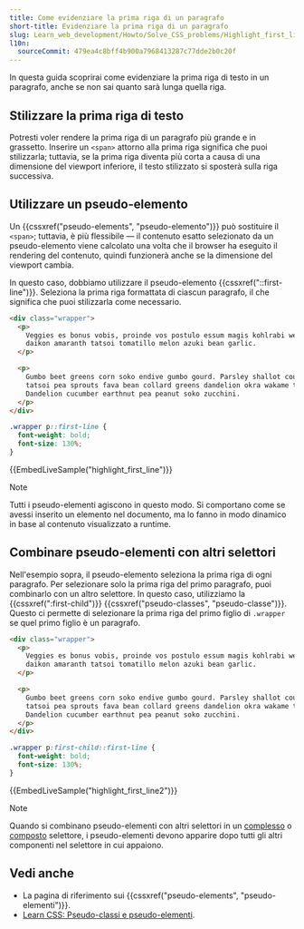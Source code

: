 ```yaml
---
title: Come evidenziare la prima riga di un paragrafo
short-title: Evidenziare la prima riga di un paragrafo
slug: Learn_web_development/Howto/Solve_CSS_problems/Highlight_first_line
l10n:
  sourceCommit: 479ea4c8bff4b900a7968413287c77dde2b0c20f
---
```


In questa guida scoprirai come evidenziare la prima riga di testo in un paragrafo, anche se non sai quanto sarà lunga quella riga.

## Stilizzare la prima riga di testo

Potresti voler rendere la prima riga di un paragrafo più grande e in grassetto. Inserire un `<span>` attorno alla prima riga significa che puoi stilizzarla; tuttavia, se la prima riga diventa più corta a causa di una dimensione del viewport inferiore, il testo stilizzato si sposterà sulla riga successiva.

## Utilizzare un pseudo-elemento

Un {{cssxref("pseudo-elements", "pseudo-elemento")}} può sostituire il `<span>`; tuttavia, è più flessibile — il contenuto esatto selezionato da un pseudo-elemento viene calcolato una volta che il browser ha eseguito il rendering del contenuto, quindi funzionerà anche se la dimensione del viewport cambia.

In questo caso, dobbiamo utilizzare il pseudo-elemento {{cssxref("::first-line")}}. Seleziona la prima riga formattata di ciascun paragrafo, il che significa che puoi stilizzarla come necessario.

```html live-sample___highlight_first_line
<div class="wrapper">
  <p>
    Veggies es bonus vobis, proinde vos postulo essum magis kohlrabi welsh onion
    daikon amaranth tatsoi tomatillo melon azuki bean garlic.
  </p>

  <p>
    Gumbo beet greens corn soko endive gumbo gourd. Parsley shallot courgette
    tatsoi pea sprouts fava bean collard greens dandelion okra wakame tomato.
    Dandelion cucumber earthnut pea peanut soko zucchini.
  </p>
</div>
```

```css live-sample___highlight_first_line
.wrapper p::first-line {
  font-weight: bold;
  font-size: 130%;
}
```

{{EmbedLiveSample("highlight_first_line")}}

> [!NOTE]
> Tutti i pseudo-elementi agiscono in questo modo. Si comportano come se avessi inserito un elemento nel documento, ma lo fanno in modo dinamico in base al contenuto visualizzato a runtime.

## Combinare pseudo-elementi con altri selettori

Nell'esempio sopra, il pseudo-elemento seleziona la prima riga di ogni paragrafo. Per selezionare solo la prima riga del primo paragrafo, puoi combinarlo con un altro selettore. In questo caso, utilizziamo la {{cssxref(":first-child")}} {{cssxref("pseudo-classes", "pseudo-classe")}}. Questo ci permette di selezionare la prima riga del primo figlio di `.wrapper` se quel primo figlio è un paragrafo.

```html live-sample___highlight_first_line2
<div class="wrapper">
  <p>
    Veggies es bonus vobis, proinde vos postulo essum magis kohlrabi welsh onion
    daikon amaranth tatsoi tomatillo melon azuki bean garlic.
  </p>

  <p>
    Gumbo beet greens corn soko endive gumbo gourd. Parsley shallot courgette
    tatsoi pea sprouts fava bean collard greens dandelion okra wakame tomato.
    Dandelion cucumber earthnut pea peanut soko zucchini.
  </p>
</div>
```

```css live-sample___highlight_first_line2
.wrapper p:first-child::first-line {
  font-weight: bold;
  font-size: 130%;
}
```

{{EmbedLiveSample("highlight_first_line2")}}

> [!NOTE]
> Quando si combinano pseudo-elementi con altri selettori in un [complesso](/it/docs/Web/CSS/CSS_selectors/Selector_structure#complex_selector) o [composto](/it/docs/Web/CSS/CSS_selectors/Selector_structure#compound_selector) selettore, i pseudo-elementi devono apparire dopo tutti gli altri componenti nel selettore in cui appaiono.

## Vedi anche

- La pagina di riferimento sui {{cssxref("pseudo-elements", "pseudo-elementi")}}.
- [Learn CSS: Pseudo-classi e pseudo-elementi](/it/docs/Learn_web_development/Core/Styling_basics/Pseudo_classes_and_elements).
